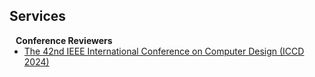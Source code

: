 ## Services

<h4 style="margin:0 10px 0;">Conference Reviewers</h4>

<ul style="margin:0 0 5px;">
  <li><a href="https://www.iccd-conf.com/"><autocolor>The 42nd IEEE International Conference on Computer Design (ICCD 2024)</autocolor></a></li>
</ul>